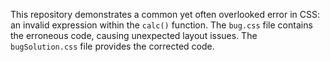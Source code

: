 This repository demonstrates a common yet often overlooked error in CSS: an invalid expression within the `calc()` function.  The `bug.css` file contains the erroneous code, causing unexpected layout issues.  The `bugSolution.css` file provides the corrected code.